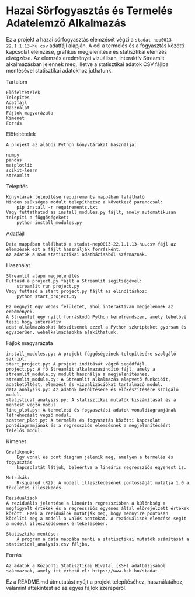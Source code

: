 # Hazai Sörfogyasztás és Termelés Adatelemző Alkalmazás

Ez a projekt a hazai sörfogyasztás elemzését végzi a `stadat-nep0013-22.1.1.13-hu.csv` adatfájl alapján. A cél a termelés és a fogyasztás közötti kapcsolat elemzése, grafikus megjelenítése és statisztikai elemzés elvégzése. Az elemzés eredményei vizuálisan, interaktív Streamlit alkalmazásban jelennek meg, illetve a statisztikai adatok CSV fájlba mentésével statisztikai adatokhoz juthatunk.

Tartalom

    Előfeltételek
    Telepítés
    Adatfájl
    Használat
    Fájlok magyarázata
    Kimenet
    Forrás

Előfeltételek

    A projekt az alábbi Python könyvtárakat használja:

    numpy
    pandas
    matplotlib
    scikit-learn
    streamlit 

Telepítés

    Könyvtárak telepítése requirements mappában található
    Minden szükséges modult telepíthetsz a következő paranccsal:
        pip install -r requirements.txt
    Vagy futtathatod az install_modules.py fájlt, amely automatikusan telepíti a függőségeket:
        python install_modules.py


Adatfájl 

    Data mappában található a stadat-nep0013-22.1.1.13-hu.csv fájl az elemzések ezt a fájlt használják forrásként. 
    Az adatok a KSH statisztikai adatbázisából származnak.

Használat

    Streamlit alapú megjelenítés
    Futtasd a project.py fájlt a Streamlit segítségével: 
        streamlit run project.py 
    Vagy futtasd a start_project.py fájlt az elindításhoz:
        python start_project.py
 
    Ez megnyit egy webes felületet, ahol interaktívan megjelennek az eredmények.
    A Streamlit egy nyílt forráskódú Python keretrendszer, amely lehetővé teszi hogy interaktív 
    adat alkalmazásokat készítsenek ezzel a Python szkripteket gyorsan és egyszerűen, webalkalmazásokká alakíthatunk.

Fájlok magyarázata

    install_modules.py: A projekt függőségeinek telepítésére szolgáló szkript.
    start_project.py: A projekt indítását végző segédfájl.
    project.py: A fő Streamlit alkalmazásindító fájl, amely a streamlit_module.py modult használja a megjelenítéshez.
    streamlit_module.py: A Streamlit alkalmazás alapvető funkcióit, adatbetöltést, elemzést és vizualizációkat tartalmazó modul.
    data_analysis.py: Az adatok betöltésére és előkészítésére szolgáló modul.
    statistical_analysis.py: A statisztikai mutatók kiszámítását és a mentést végző modul.
    line_plot.py: A termelési és fogyasztási adatok vonaldiagramjának létrehozását végző modul.
    scatter_plot.py: A termelés és fogyasztás közötti kapcsolat pontdiagramjának és a regressziós elemzésnek a megjelenítéséért felelős modul.

Kimenet

    Grafikonok:
        Egy vonal és pont diagram jelenik meg, amelyen a termelés és fogyasztás 
        kapcsolatát látjuk, beleértve a lineáris regressziós egyenest is.
        
    Metrikák:
        R-squared (R2): A modell illeszkedésének pontosságát mutatja 1.0 a tökéletes illeszkedés.

    Reziduálisok
    A reziduális jelentése a lineáris regresszióban a különbség a megfigyelt értékek és a regressziós egyenes által előrejelzett értékek között. Ezek a reziduálok mutatják meg, hogy mennyire pontosan közelíti meg a modell a valós adatokat. A reziduálisok elemzése segít a modell illeszkedésének értékelésében.

    Statisztika mentése:
        A program a data mappába menti a statisztikai mutatók számítását a statistical_analysis.csv fáljba.

    

Forrás

    Az adatok a Központi Statisztikai Hivatal (KSH) adatbázisából származnak, amely itt érhető el: https://www.ksh.hu/stadat.

Ez a README.md útmutatást nyújt a projekt telepítéséhez, használatához, valamint áttekintést ad az egyes fájlok szerepéről.

